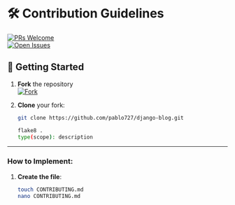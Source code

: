 # 🛠️ Contribution Guidelines  
[![PRs Welcome](https://img.shields.io/badge/PRs-Welcome-brightgreen?logo=github)](https://github.com/pablo727/django-blog/pulls)  
[![Open Issues](https://img.shields.io/github/issues/pablo727/django-blog?color=blue)](https://github.com/pablo727/django-blog/issues)

## 🚀 Getting Started
1. **Fork** the repository  
   [![Fork](https://img.shields.io/badge/Fork_This_Repo-GitHub-black?logo=github)](https://github.com/pablo727/django-blog/fork)

2. **Clone** your fork:  
   ```bash
   git clone https://github.com/pablo727/django-blog.git

   flake8 .
   type(scope): description
   
---

### How to Implement:
1. **Create the file**:
   ```bash
   touch CONTRIBUTING.md
   nano CONTRIBUTING.md
